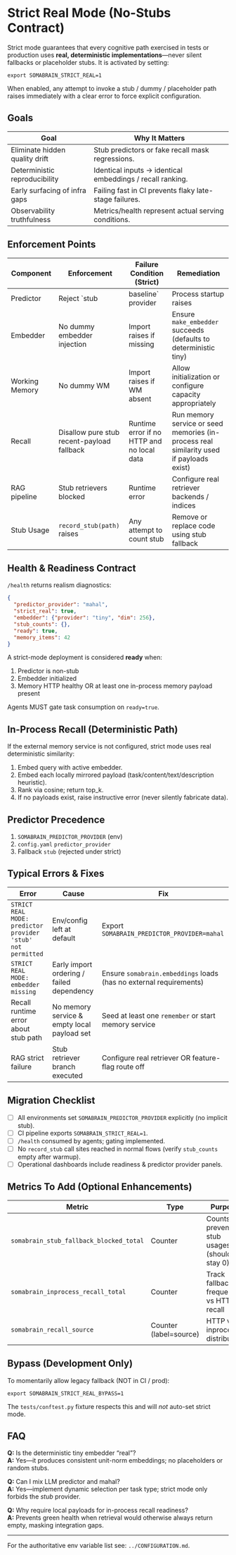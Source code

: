 # Strict Real Mode (No-Stubs Contract)

Strict mode guarantees that every cognitive path exercised in tests or production uses **real, deterministic implementations**—never silent fallbacks or placeholder stubs. It is activated by setting:

```
export SOMABRAIN_STRICT_REAL=1
```

When enabled, any attempt to invoke a stub / dummy / placeholder path raises immediately with a
clear error to force explicit configuration.

## Goals
| Goal | Why It Matters |
|------|----------------|
| Eliminate hidden quality drift | Stub predictors or fake recall mask regressions. |
| Deterministic reproducibility | Identical inputs → identical embeddings / recall ranking. |
| Early surfacing of infra gaps | Failing fast in CI prevents flaky late-stage failures. |
| Observability truthfulness | Metrics/health represent actual serving conditions. |

## Enforcement Points
| Component | Enforcement | Failure Condition (Strict) | Remediation |
|-----------|-------------|-----------------------------|-------------|
| Predictor | Reject `stub|baseline` provider | Process startup raises | Set `SOMABRAIN_PREDICTOR_PROVIDER=mahal` or `llm` |
| Embedder | No dummy embedder injection | Import raises if missing | Ensure `make_embedder` succeeds (defaults to deterministic tiny) |
| Working Memory | No dummy WM | Import raises if WM absent | Allow initialization or configure capacity appropriately |
| Recall | Disallow pure stub recent-payload fallback | Runtime error if no HTTP and no local data | Run memory service or seed memories (in-process real similarity used if payloads exist) |
| RAG pipeline | Stub retrievers blocked | Runtime error | Configure real retriever backends / indices |
| Stub Usage | `record_stub(path)` raises | Any attempt to count stub | Remove or replace code using stub fallback |

## Health & Readiness Contract
`/health` returns realism diagnostics:
```json
{
  "predictor_provider": "mahal",
  "strict_real": true,
  "embedder": {"provider": "tiny", "dim": 256},
  "stub_counts": {},
  "ready": true,
  "memory_items": 42
}
```
A strict-mode deployment is considered **ready** when:
1. Predictor is non-stub
2. Embedder initialized
3. Memory HTTP healthy OR at least one in-process memory payload present

Agents MUST gate task consumption on `ready=true`.

## In-Process Recall (Deterministic Path)
If the external memory service is not configured, strict mode uses real deterministic similarity:
1. Embed query with active embedder.
2. Embed each locally mirrored payload (task/content/text/description heuristic).
3. Rank via cosine; return top_k.
4. If no payloads exist, raise instructive error (never silently fabricate data).

## Predictor Precedence
1. `SOMABRAIN_PREDICTOR_PROVIDER` (env)
2. `config.yaml` `predictor_provider`
3. Fallback `stub` (rejected under strict)

## Typical Errors & Fixes
| Error | Cause | Fix |
|-------|-------|-----|
| `STRICT REAL MODE: predictor provider 'stub' not permitted` | Env/config left at default | Export `SOMABRAIN_PREDICTOR_PROVIDER=mahal` |
| `STRICT REAL MODE: embedder missing` | Early import ordering / failed dependency | Ensure `somabrain.embeddings` loads (has no external requirements) |
| Recall runtime error about stub path | No memory service & empty local payload set | Seed at least one `remember` or start memory service |
| RAG strict failure | Stub retriever branch executed | Configure real retriever OR feature-flag route off |

## Migration Checklist
- [ ] All environments set `SOMABRAIN_PREDICTOR_PROVIDER` explicitly (no implicit stub).
- [ ] CI pipeline exports `SOMABRAIN_STRICT_REAL=1`.
- [ ] `/health` consumed by agents; gating implemented.
- [ ] No `record_stub` call sites reached in normal flows (verify `stub_counts` empty after warmup).
- [ ] Operational dashboards include readiness & predictor provider panels.

## Metrics To Add (Optional Enhancements)
| Metric | Type | Purpose |
|--------|------|---------|
| `somabrain_stub_fallback_blocked_total` | Counter | Counts prevented stub usages (should stay 0) |
| `somabrain_inprocess_recall_total` | Counter | Track fallback frequency vs HTTP recall |
| `somabrain_recall_source` | Counter (label=source) | HTTP vs inprocess distribution |

## Bypass (Development Only)
To momentarily allow legacy fallback (NOT in CI / prod):
```
export SOMABRAIN_STRICT_REAL_BYPASS=1
```
The `tests/conftest.py` fixture respects this and will *not* auto-set strict mode.

## FAQ
**Q:** Is the deterministic tiny embedder “real”?  
**A:** Yes—it produces consistent unit-norm embeddings; no placeholders or random stubs.

**Q:** Can I mix LLM predictor and mahal?  
**A:** Yes—implement dynamic selection per task type; strict mode only forbids the *stub* provider.

**Q:** Why require local payloads for in-process recall readiness?  
**A:** Prevents green health when retrieval would otherwise always return empty, masking integration gaps.

---
For the authoritative env variable list see: `../CONFIGURATION.md`.
